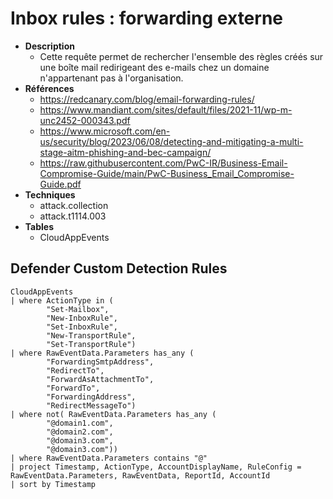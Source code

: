 # Inbox rules : forwarding externe

- **Description**
    - Cette requête permet de rechercher l'ensemble des règles créés sur une boîte mail redirigeant des e-mails chez un domaine n'appartenant pas à l'organisation.
- **Références** 
    - https://redcanary.com/blog/email-forwarding-rules/
    - https://www.mandiant.com/sites/default/files/2021-11/wp-m-unc2452-000343.pdf
    - https://www.microsoft.com/en-us/security/blog/2023/06/08/detecting-and-mitigating-a-multi-stage-aitm-phishing-and-bec-campaign/
    - https://raw.githubusercontent.com/PwC-IR/Business-Email-Compromise-Guide/main/PwC-Business_Email_Compromise-Guide.pdf
- **Techniques** 
    -  attack.collection
    -  attack.t1114.003
 - **Tables**
   - CloudAppEvents


## Defender Custom Detection Rules
```KQL
CloudAppEvents
| where ActionType in (
        "Set-Mailbox", 
        "New-InboxRule", 
        "Set-InboxRule", 
        "New-TransportRule", 
        "Set-TransportRule") 
| where RawEventData.Parameters has_any (
        "ForwardingSmtpAddress", 
        "RedirectTo", 
        "ForwardAsAttachmentTo", 
        "ForwardTo",
        "ForwardingAddress",
        "RedirectMessageTo")
| where not( RawEventData.Parameters has_any (
        "@domain1.com", 
        "@domain2.com",
        "@domain3.com",
        "@domain3.com"))
| where RawEventData.Parameters contains "@"
| project Timestamp, ActionType, AccountDisplayName, RuleConfig = RawEventData.Parameters, RawEventData, ReportId, AccountId
| sort by Timestamp
```
